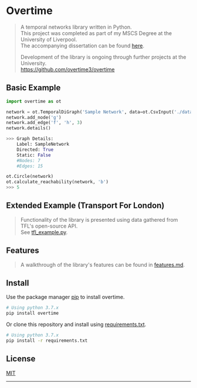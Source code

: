 # Overtime
> A temporal networks library written in Python.  
> This project was completed as part of my MSCS Degree at the University of Liverpool.  
> The accompanying dissertation can be found [here](documents/dissertation/COMP702___Dissertation___Open_Source_Temporal_Networks_Library.pdf).
> 
> Development of the library is ongoing through further projects at the University.  
> https://github.com/overtime3/overtime

## Basic Example
```python
import overtime as ot

network = ot.TemporalDiGraph('Sample Network', data=ot.CsvInput('./data/network.csv'))
network.add_node('g')
network.add_edge('f', 'h', 3)
network.details()

>>>	Graph Details: 
	Label: SampleNetwork 
	Directed: True 
	Static: False
	#Nodes: 7 
	#Edges: 15

ot.Circle(network)
ot.calculate_reachability(network, 'b')
>>> 5
```

## Extended Example (Transport For London)
> Functionality of the library is presented using data gathered from TFL's open-source API.  
> See [tfl_example.py](https://github.com/soca-git/COMP702-Temporal-Networks-Library/blob/master/tfl_example.py).

## Features
> A walkthrough of the library's features can be found in [features.md](./features.md). 

## Install
Use the package manager [pip](https://pip.pypa.io/en/stable/) to install overtime.

```bash
# Using python 3.7.x
pip install overtime
```

Or clone this repository and install using [requirements.txt](./requirements.txt).
```bash
# Using python 3.7.x
pip install -r requirements.txt
```

## License

[MIT](https://choosealicense.com/licenses/mit/)

---
